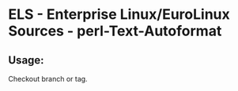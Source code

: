 # ELS - Enterprise Linux/EuroLinux Sources - perl-Text-Autoformat 
## Usage:
  Checkout branch or tag.
